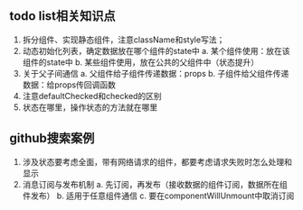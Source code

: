 ## todo list相关知识点

1. 拆分组件、实现静态组件，注意className和style写法；
2. 动态初始化列表，确定数据放在哪个组件的state中
    a. 某个组件使用：放在该组件的state中
    b. 某些组件使用，放在公共的父组件中（状态提升）
3. 关于父子间通信
    a. 父组件给子组件传递数据：props
    b. 子组件给父组件传递数据：给props传回调函数
4. 注意defaultChecked和checked的区别
5. 状态在哪里，操作状态的方法就在哪里

## github搜索案例

1. 涉及状态要考虑全面，带有网络请求的组件，都要考虑请求失败时怎么处理和显示
2. 消息订阅与发布机制
    a. 先订阅，再发布（接收数据的组件订阅，数据所在组件发布）
    b. 适用于任意组件通信
    c. 要在componentWillUnmount中取消订阅
